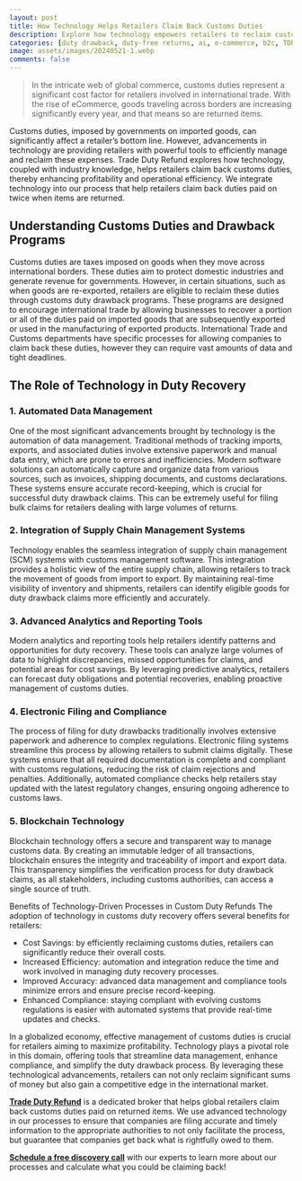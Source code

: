 ```yaml
---
layout: post
title: How Technology Helps Retailers Claim Back Customs Duties
description: Explore how technology empowers retailers to reclaim customs duties, enhance efficiency, and boost profitability in international trade with Trade Duty Refund solutions.
categories: [duty drawback, duty-free returns, ai, e-commerce, b2c, TDR]
image: assets/images/20240521-1.webp
comments: false
---
```


> In the intricate web of global commerce, customs duties represent a significant cost factor for retailers involved in international trade. With the rise of eCommerce, goods traveling across borders are increasing significantly every year, and that means so are returned items.

Customs duties, imposed by governments on imported goods, can significantly affect a retailer’s bottom line. However, advancements in technology are providing retailers with powerful tools to efficiently manage and reclaim these expenses. Trade Duty Refund explores how technology, coupled with industry knowledge, helps retailers claim back customs duties, thereby enhancing profitability and operational efficiency. We integrate technology into our process that help retailers claim back duties paid on twice when items are returned.

## Understanding Customs Duties and Drawback Programs

Customs duties are taxes imposed on goods when they move across international borders. These duties aim to protect domestic industries and generate revenue for governments. However, in certain situations, such as when goods are re-exported, retailers are eligible to reclaim these duties through customs duty drawback programs. These programs are designed to encourage international trade by allowing businesses to recover a portion or all of the duties paid on imported goods that are subsequently exported or used in the manufacturing of exported products. International Trade and Customs departments have specific processes for allowing companies to claim back these duties, however they can require vast amounts of data and tight deadlines.

## The Role of Technology in Duty Recovery

### 1. Automated Data Management ###
   One of the most significant advancements brought by technology is the automation of data management. Traditional methods of tracking imports, exports, and associated duties involve extensive paperwork and manual data entry, which are prone to errors and inefficiencies. Modern software solutions can automatically capture and organize data from various sources, such as invoices, shipping documents, and customs declarations. These systems ensure accurate record-keeping, which is crucial for successful duty drawback claims. This can be extremely useful for filing bulk claims for retailers dealing with large volumes of returns.

### 2. Integration of Supply Chain Management Systems ###
   Technology enables the seamless integration of supply chain management (SCM) systems with customs management software. This integration provides a holistic view of the entire supply chain, allowing retailers to track the movement of goods from import to export. By maintaining real-time visibility of inventory and shipments, retailers can identify eligible goods for duty drawback claims more efficiently and accurately.

### 3. Advanced Analytics and Reporting Tools ###
   Modern analytics and reporting tools help retailers identify patterns and opportunities for duty recovery. These tools can analyze large volumes of data to highlight discrepancies, missed opportunities for claims, and potential areas for cost savings. By leveraging predictive analytics, retailers can forecast duty obligations and potential recoveries, enabling proactive management of customs duties.

### 4. Electronic Filing and Compliance ###
   The process of filing for duty drawbacks traditionally involves extensive paperwork and adherence to complex regulations. Electronic filing systems streamline this process by allowing retailers to submit claims digitally. These systems ensure that all required documentation is complete and compliant with customs regulations, reducing the risk of claim rejections and penalties. Additionally, automated compliance checks help retailers stay updated with the latest regulatory changes, ensuring ongoing adherence to customs laws.

### 5. Blockchain Technology ###
   Blockchain technology offers a secure and transparent way to manage customs data. By creating an immutable ledger of all transactions, blockchain ensures the integrity and traceability of import and export data. This transparency simplifies the verification process for duty drawback claims, as all stakeholders, including customs authorities, can access a single source of truth.

Benefits of Technology-Driven Processes in Custom Duty Refunds
The adoption of technology in customs duty recovery offers several benefits for retailers:

- Cost Savings: by efficiently reclaiming customs duties, retailers can significantly reduce their overall costs.
- Increased Efficiency: automation and integration reduce the time and work involved in managing duty recovery processes.
- Improved Accuracy: advanced data management and compliance tools minimize errors and ensure precise record-keeping.
- Enhanced Compliance: staying compliant with evolving customs regulations is easier with automated systems that provide real-time updates and checks.

In a globalized economy, effective management of customs duties is crucial for retailers aiming to maximize profitability. Technology plays a pivotal role in this domain, offering tools that streamline data management, enhance compliance, and simplify the duty drawback process. By leveraging these technological advancements, retailers can not only reclaim significant sums of money but also gain a competitive edge in the international market.

[**Trade Duty Refund**](https://tradedutyrefund.com) is a dedicated broker that helps global retailers claim back customs duties paid on returned items. We use advanced technology in our processes to ensure that companies are filing accurate and timely information to the appropriate authorities to not only facilitate the process, but guarantee that companies get back what is rightfully owed to them.

[**Schedule a free discovery call**](https://zcal.co/i/ipvlgNrr) with our experts to learn more about our processes and calculate what you could be claiming back!